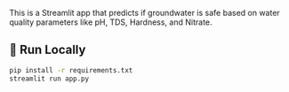 
This is a Streamlit app that predicts if groundwater is safe based on water quality parameters like pH, TDS, Hardness, and Nitrate.  

## 🚀 Run Locally
```bash
pip install -r requirements.txt
streamlit run app.py
